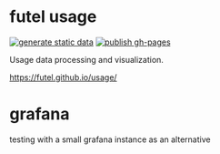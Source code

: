 # futel usage

[![generate static data](https://github.com/futel/usage/actions/workflows/generate-static-data.yml/badge.svg)](https://github.com/futel/usage/actions/workflows/generate-static-data.yml)
[![publish gh-pages](https://github.com/futel/usage/actions/workflows/build-and-publish-ui.yml/badge.svg)](https://github.com/futel/s3-event-writer/actions/workflows/build-and-publish-ui.yaml)

Usage data processing and visualization.

https://futel.github.io/usage/

# grafana

testing with a small grafana instance as an alternative


